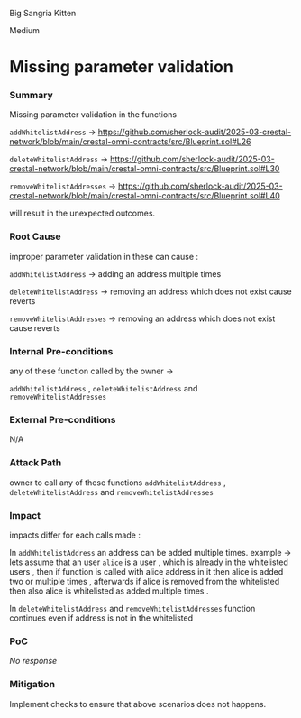 Big Sangria Kitten

Medium

# Missing  parameter validation

### Summary

Missing parameter validation in the functions 

`addWhitelistAddress`  -> https://github.com/sherlock-audit/2025-03-crestal-network/blob/main/crestal-omni-contracts/src/Blueprint.sol#L26

 `deleteWhitelistAddress`  -> https://github.com/sherlock-audit/2025-03-crestal-network/blob/main/crestal-omni-contracts/src/Blueprint.sol#L30

`removeWhitelistAddresses` -> https://github.com/sherlock-audit/2025-03-crestal-network/blob/main/crestal-omni-contracts/src/Blueprint.sol#L40

will result in the unexpected outcomes.




### Root Cause

improper parameter validation in these can cause :

`addWhitelistAddress` -> adding an address multiple times 

`deleteWhitelistAddress` -> removing an address which does not exist cause reverts

`removeWhitelistAddresses` -> removing an address which does not exist cause reverts


### Internal Pre-conditions

any of these function called by the owner ->

`addWhitelistAddress` , `deleteWhitelistAddress` and `removeWhitelistAddresses` 

### External Pre-conditions

N/A

### Attack Path

owner to call any of these functions 
`addWhitelistAddress` , `deleteWhitelistAddress` and `removeWhitelistAddresses`  

### Impact

impacts differ for each calls made :

In `addWhitelistAddress`  an address can be added multiple times.
example -> lets assume that an user `alice`  is a user , which is already in the whitelisted users , then if function is called with alice address in it then alice is added two or multiple times , afterwards if alice is removed from the whitelisted then also alice is whitelisted as added multiple times .


In  `deleteWhitelistAddress` and `removeWhitelistAddresses`  function continues even if address is not in the whitelisted


### PoC

_No response_

### Mitigation

Implement checks to ensure that above scenarios does not happens.